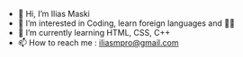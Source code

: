 - 👋 Hi, I’m Ilias Maski
- 👀 I’m interested in Coding, learn foreign languages and 🏊🏻
- 🌱 I’m currently learning HTML, CSS, C++
- 📫 How to reach me : iliasmpro@gmail.com


